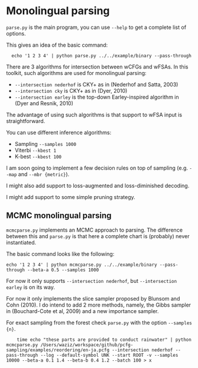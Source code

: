 # Monolingual parsing


`parse.py` is the main program, you can use `--help` to get a complete list of options.

This gives an idea of the basic command:


      echo '1 2 3 4' | python parse.py ../../example/binary --pass-through


There are 3 algorithms for intersection between wCFGs and wFSAs.
In this toolkit, such algorithms are used for monolingual parsing:

* `--intersection nederhof` is CKY+ as in (Nederhof and Satta, 2003)
* `--intersection cky` is CKY+ as in (Dyer, 2010)
* `--intersection earley` is the top-down Earley-inspired algorithm in (Dyer and Resnik, 2010)

The advantage of using such algorithms is that support to wFSA input is straightforward.

You can use different inference algorithms:

* Sampling `--samples 1000`
* Viterbi `--kbest 1`
* K-best `--kbest 100`

I am soon going to implement a few decision rules on top of sampling (e.g. `--map` and `--mbr {metric}`).

I might also add support to loss-augmented and loss-diminished decoding.

I might add support to some simple pruning strategy.

## MCMC monolingual parsing

`mcmcparse.py` implements an MCMC approach to parsing. The difference between this and `parse.py` is that here a complete chart is (probably) never instantiated.

The basic command looks like the following:

    echo '1 2 3 4' | python mcmcparse.py ../../example/binary --pass-through --beta-a 0.5 --samples 1000


For now it only supports `--intersection nederhof`, but `--intersection earley` is on its way.

For now it only implements the slice sampler proposed by Blunsom and Cohn (2010).
I do intend to add 2 more methods, namely, the Gibbs sampler in (Bouchard-Cote et al, 2009) and a new importance sampler.

For exact sampling from the forest check `parse.py` with the option `--samples {n}`.


        time echo "these parts are provided to conduct rainwater" | python mcmcparse.py /Users/waziz/workspace/github/pcfg-sampling/examples/reordering/en-ja.pcfg --intersection nederhof --pass-through --log --default-symbol UNK --start ROOT -v --samples 10000 --beta-a 0.1 1.4 --beta-b 0.4 1.2 --batch 100 > x
